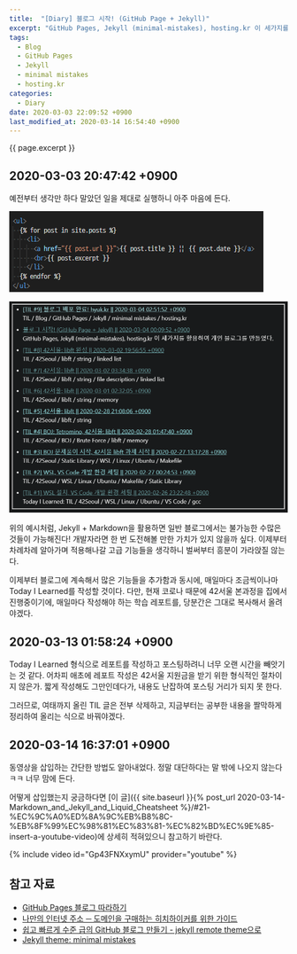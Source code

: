 ```yaml
---
title:  "[Diary] 블로그 시작! (GitHub Page + Jekyll)"
excerpt: "GitHub Pages, Jekyll (minimal-mistakes), hosting.kr 이 세가지를 활용하여 개인 블로그를 만들었다."
tags:
  - Blog
  - GitHub Pages
  - Jekyll
  - minimal mistakes
  - hosting.kr
categories:
  - Diary
date: 2020-03-03 22:09:52 +0900
last_modified_at: 2020-03-14 16:54:40 +0900
---
```

{{ page.excerpt }}

## 2020-03-03 20:47:42 +0900

예전부터 생각만 하다 말았던 일을 제대로 실행하니 아주 마음에 든다.

[
  ![variable_ex1](/assets/images/posts/2020-03-03-Diary-Initial-Post/variable_ex1.png)
](/assets/images/posts/2020-03-03-Diary-Initial-Post/variable_ex1.png)

[
  ![variable_ex2](/assets/images/posts/2020-03-03-Diary-Initial-Post/variable_ex2.png)
](/assets/images/posts/2020-03-03-Diary-Initial-Post/variable_ex2.png)

위의 예시처럼, Jekyll + Markdown을 활용하면 일반 블로그에서는 불가능한 수많은 것들이 가능해진다! 개발자라면 한 번 도전해볼 만한 가치가 있지 않을까 싶다. 이제부터 차례차례 알아가며 적용해나갈 고급 기능들을 생각하니 벌써부터 흥분이 가라앉질 않는다.

이제부터 블로그에 계속해서 많은 기능들을 추가함과 동시에, 매일마다 조금씩이나마 Today I Learned를 작성할 것이다. 다만, 현재 코로나 때문에 42서울 본과정을 집에서 진행중이기에, 매일마다 작성해야 하는 학습 레포트를, 당분간은 그대로 복사해서 올려야겠다.

## 2020-03-13 01:58:24 +0900

Today I Learned 형식으로 레포트를 작성하고 포스팅하려니 너무 오랜 시간을 빼앗기는 것 같다. 어차피 애초에 레포트 작성은 42서울 지원금을 받기 위한 형식적인 절차이지 않은가. 짧게 작성해도 그만인데다가, 내용도 난잡하여 포스팅 거리가 되지 못 한다.

그러므로, 여태까지 올린 TIL 글은 전부 삭제하고, 지금부터는 공부한 내용을 짤막하게 정리하여 올리는 식으로 바꿔야겠다.

## 2020-03-14 16:37:01 +0900

동영상을 삽입하는 간단한 방법도 알아내었다. 정말 대단하다는 말 밖에 나오지 않는다ㅋㅋ 너무 맘에 든다.

어떻게 삽입했는지 궁금하다면 [이 글]({{ site.baseurl }}{% post_url 2020-03-14-Markdown_and_Jekyll_and_Liquid_Cheatsheet %}/#21-%EC%9C%A0%ED%8A%9C%EB%B8%8C-%EB%8F%99%EC%98%81%EC%83%81-%EC%82%BD%EC%9E%85-insert-a-youtube-video)에 상세히 적혀있으니 참고하기 바란다.

{% include video id="Gp43FNXxymU" provider="youtube" %}

## 참고 자료

- [GitHub Pages 블로그 따라하기](https://devinlife.com/howto/#1-github-pages-%EB%B8%94%EB%A1%9C%EA%B7%B8-%EB%94%B0%EB%9D%BC%ED%95%98%EA%B8%B0/)
- [나만의 인터넷 주소 ─ 도메인을 구매하는 히치하이커를 위한 가이드](https://june.meson.kr/2018/07/various-things-with-your-own-domain.html)
- [쉽고 빠르게 수준 급의 GitHub 블로그 만들기 - jekyll remote theme으로](https://dreamgonfly.github.io/2018/01/27/jekyll-remote-theme.html)
- [Jekyll theme: minimal mistakes](https://github.com/mmistakes/minimal-mistakes)
